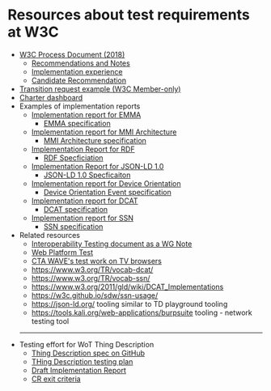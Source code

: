 # Resources about test requirements at W3C

* [W3C Process Document (2018)](https://www.w3.org/2018/Process-20180201/)
  * [Recommendations and Notes](https://www.w3.org/2018/Process-20180201/#recs-and-notes)
  * [Implementation experience](https://www.w3.org/2018/Process-20180201/#implementation-experience)
  * [Candidate Recommendation](https://www.w3.org/2018/Process-20180201/#candidate-rec)
* [Transition request example (W3C Member-only)](https://lists.w3.org/Archives/Member/chairs/2018OctDec/0024.html)
* [Charter dashboard](https://w3c.github.io/charters-dashboard/)
* Examples of implementation reports
  * [Implementation report for EMMA](https://www.w3.org/2002/mmi/2008/emma-ir/)
    * [EMMA specification](https://www.w3.org/TR/emma/)
  * [Implementation report for MMI Architecture](https://www.w3.org/2002/mmi/2012/mmi-arch-ir/)
    * [MMI Architecture specification](https://www.w3.org/TR/mmi-arch/)
  * [Implementation Report for RDF](https://www.w3.org/2001/sw/RDFCore/20030331-advance.html)
    * [RDF Specficiation](http://www.w3.org/TR/2004/REC-rdf-syntax-grammar-20040210/)
  * [Implementation Report for JSON-LD 1.0](https://dvcs.w3.org/hg/json-ld/raw-file/default/test-suite/reports/cr-20131022.html)
    * [JSON-LD 1.0 Specficaiton](http://www.w3.org/TR/2014/REC-json-ld-20140116/)
  * [Implementation report for Device Orientation](https://www.w3.org/2008/geolocation/wiki/DeviceOrientation_Event_Implementation_Report)
    * [Device Orientation Event specification](https://www.w3.org/TR/orientation-event/)
  * [Implementation report for DCAT](https://www.w3.org/2011/gld/wiki/DCAT_Implementations)
    * [DCAT specification](https://www.w3.org/TR/vocab-dcat/)
  * [Implementation report for SSN](https://w3c.github.io/sdw/ssn-usage/)
    * [SSN specification](https://www.w3.org/TR/vocab-ssn/)
* Related resources
  * [Interoperability Testing document as a WG Note](http://www.w3.org/TR/mmi-interop/)
  * [Web Platform Test](https://github.com/web-platform-tests/wpt)
  * [CTA WAVE's test work on TV browsers](https://webapitests2017.ctawave.org/)
  * https://www.w3.org/TR/vocab-dcat/
  * https://www.w3.org/TR/vocab-ssn/
  * https://www.w3.org/2011/gld/wiki/DCAT_Implementations
  * https://w3c.github.io/sdw/ssn-usage/
  * https://json-ld.org/ tooling similar to TD playground tooling
  * https://tools.kali.org/web-applications/burpsuite tooling - network testing tool
  ___
* Testing effort for WoT Thing Description
  * [Thing Description spec on GitHub](https://w3c.github.io/wot-thing-description/)
  * [THing Description testing plan](https://github.com/w3c/wot/blob/master/testing/plan.md)
  * [Draft Implementation Report](https://w3c.github.io/wot-thing-description/testing/report.html)
  * [CR exit criteria](https://github.com/w3c/wot/blob/master/testing/criteria.md)
  
